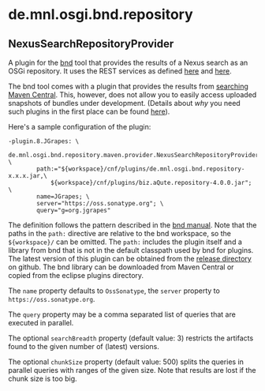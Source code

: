 # de.mnl.osgi.bnd.repository

## NexusSearchRepositoryProvider

A plugin for the [bnd](http://bnd.bndtools.org/) tool that provides
the results of a Nexus search as an OSGi repository. It uses the
REST services as defined 
[here](https://oss.sonatype.org/nexus-restlet1x-plugin/default/docs/index.html)
and
[here](https://repository.sonatype.org/nexus-indexer-lucene-plugin/default/docs/rest.html).

The bnd tool comes with a plugin that provides the results from 
[searching Maven Central](http://bnd.bndtools.org/plugins/pomrepo.html). This,
however, does not allow you to easily access uploaded snapshots of
bundles under development. (Details about *why* you need such plugins
in the first place can be found 
[here](http://mnlipp.github.io/osgi-getting-started/Repositories.html)).

Here's a sample configuration of the plugin:

```properties
-plugin.8.JGrapes: \
    de.mnl.osgi.bnd.repository.maven.provider.NexusSearchRepositoryProvider; \
        path:="${workspace}/cnf/plugins/de.mnl.osgi.bnd.repository-x.x.x.jar,\
            ${workspace}/cnf/plugins/biz.aQute.repository-4.0.0.jar"; \
        name=JGrapes; \
        server="https://oss.sonatype.org"; \
        query="g=org.jgrapes"
```

The definition follows the pattern described in the 
[bnd manual](http://bnd.bndtools.org/chapters/610-plugin.html). Note
that the paths in the `path:` directive are relative to the bnd workspace,
so the `${workspace}/` can be omitted. The `path:` includes the plugin
itself and a library from bnd that is not in the default classpath
used by bnd for plugins. The latest version of this plugin can be
obtained from the 
[release directory](https://github.com/mnlipp/de.mnl.osgi/tree/master/cnf/release/de.mnl.osgi.bnd.repository)
on github. The bnd library can be downloaded from Maven Central or
copied from the eclipse plugins directory.

The `name` property defaults to `OssSonatype`, the `server` property 
to `https://oss.sonatype.org`.

The `query` property may be a comma separated list of queries that are executed
in parallel.

The optional `searchBreadth` property (default value: 3) restricts the
artifacts found to the given number of (latest) versions.

The optional `chunkSize` property (default value: 500) splits the queries
in parallel queries with ranges of the given size. Note that results
are lost if the chunk size is too big.